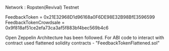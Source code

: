 
Network : Ropsten(Revival) Testnet


FeedbackToken = 0x21E32968D1d96168a0F6DE98E32B98BfE3596599
FeedbackTokenCrowdsale = 0x9f818af51ce2efa73ca3af5f883bf4bec569b4c6


Open Zeppelin Architecture has been followed. For ABI code to interact with contract used flattened solidity contracts - "FeedbackTokenFlattened.sol"
